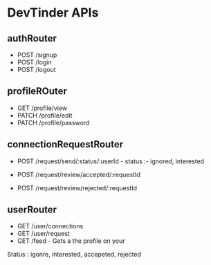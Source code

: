 # DevTinder APIs

## authRouter

- POST /signup
- POST /login
- POST /logout

## profileROuter

- GET /profile/view
- PATCH /profile/edit
- PATCH /profile/password

## connectionRequestRouter

- POST /request/send/:status/:userId - status :- ignored, interested

- POST /request/review/accepted/:requestId
- POST /request/review/rejected/:requestId

## userRouter

- GET /user/connections
- GET /user/request
- GET /feed - Gets a the profile on your


Status : igonre, interested, accepeted, rejected
